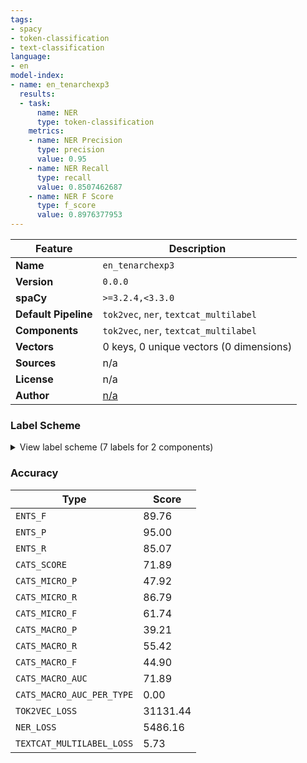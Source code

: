 ```yaml
---
tags:
- spacy
- token-classification
- text-classification
language:
- en
model-index:
- name: en_tenarchexp3
  results:
  - task:
      name: NER
      type: token-classification
    metrics:
    - name: NER Precision
      type: precision
      value: 0.95
    - name: NER Recall
      type: recall
      value: 0.8507462687
    - name: NER F Score
      type: f_score
      value: 0.8976377953
---
```

| Feature | Description |
| --- | --- |
| **Name** | `en_tenarchexp3` |
| **Version** | `0.0.0` |
| **spaCy** | `>=3.2.4,<3.3.0` |
| **Default Pipeline** | `tok2vec`, `ner`, `textcat_multilabel` |
| **Components** | `tok2vec`, `ner`, `textcat_multilabel` |
| **Vectors** | 0 keys, 0 unique vectors (0 dimensions) |
| **Sources** | n/a |
| **License** | n/a |
| **Author** | [n/a]() |

### Label Scheme

<details>

<summary>View label scheme (7 labels for 2 components)</summary>

| Component | Labels |
| --- | --- |
| **`ner`** | `Seniority`, `TechSkill` |
| **`textcat_multilabel`** | `SoftwareEngineer`, `SiteReliabitliyEngineer`, `ProductManager`, `DataScientist`, `Designer` |

</details>

### Accuracy

| Type | Score |
| --- | --- |
| `ENTS_F` | 89.76 |
| `ENTS_P` | 95.00 |
| `ENTS_R` | 85.07 |
| `CATS_SCORE` | 71.89 |
| `CATS_MICRO_P` | 47.92 |
| `CATS_MICRO_R` | 86.79 |
| `CATS_MICRO_F` | 61.74 |
| `CATS_MACRO_P` | 39.21 |
| `CATS_MACRO_R` | 55.42 |
| `CATS_MACRO_F` | 44.90 |
| `CATS_MACRO_AUC` | 71.89 |
| `CATS_MACRO_AUC_PER_TYPE` | 0.00 |
| `TOK2VEC_LOSS` | 31131.44 |
| `NER_LOSS` | 5486.16 |
| `TEXTCAT_MULTILABEL_LOSS` | 5.73 |